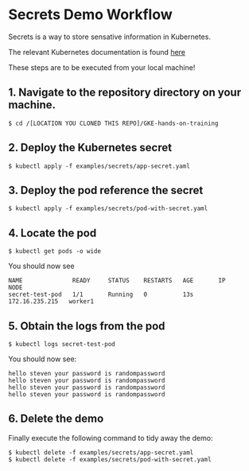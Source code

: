 # Secrets Demo Workflow

Secrets is a way to store sensative information in Kubernetes.

The relevant Kubernetes documentation is found [here](https://kubernetes.io/docs/concepts/configuration/secret/)

These steps are to be executed from your local machine! 

## 1. Navigate to the repository directory on your machine.  

```
$ cd /[LOCATION YOU CLONED THIS REPO]/GKE-hands-on-training
```

## 2. Deploy the Kubernetes secret

```
$ kubectl apply -f examples/secrets/app-secret.yaml
```

## 3. Deploy the pod reference the secret

```
$ kubectl apply -f examples/secrets/pod-with-secret.yaml
```

## 4. Locate the pod

```
$ kubectl get pods -o wide
```

You should now see

```
NAME              READY     STATUS    RESTARTS   AGE       IP               NODE
secret-test-pod   1/1       Running   0          13s       172.16.235.215   worker1
```

## 5. Obtain the logs from the pod

```
$ kubectl logs secret-test-pod
```

You should now see:

```
hello steven your password is randompassword
hello steven your password is randompassword
hello steven your password is randompassword
hello steven your password is randompassword
```

## 6. Delete the demo

Finally execute the following command to tidy away the demo:

```
$ kubectl delete -f examples/secrets/app-secret.yaml
$ kubectl delete -f examples/secrets/pod-with-secret.yaml
```
